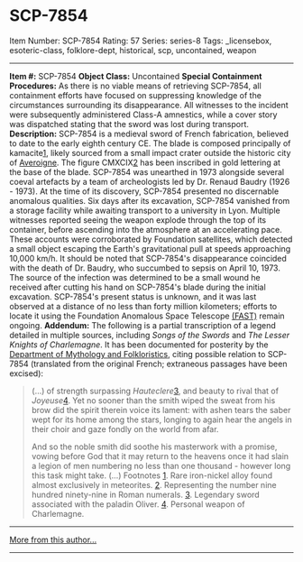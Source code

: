 # SCP-7854
Item Number: SCP-7854
Rating: 57
Series: series-8
Tags: _licensebox, esoteric-class, folklore-dept, historical, scp, uncontained, weapon

---

  
**Item #:** SCP-7854 
**Object Class:** Uncontained
**Special Containment Procedures:** As there is no viable means of retrieving SCP-7854, all containment efforts have focused on suppressing knowledge of the circumstances surrounding its disappearance. All witnesses to the incident were subsequently administered Class-A amnestics, while a cover story was dispatched stating that the sword was lost during transport.
**Description:** SCP-7854 is a medieval sword of French fabrication, believed to date to the early eighth century CE. The blade is composed principally of kamacite[1](javascript:;), likely sourced from a small impact crater outside the historic city of [Averoigne](/scp-6587). The figure CMXCIX[2](javascript:;) has been inscribed in gold lettering at the base of the blade.
SCP-7854 was unearthed in 1973 alongside several coeval artefacts by a team of archeologists led by Dr. Renaud Baudry (1926 - 1973). At the time of its discovery, SCP-7854 presented no discernable anomalous qualities.
Six days after its excavation, SCP-7854 vanished from a storage facility while awaiting transport to a university in Lyon. Multiple witnesses reported seeing the weapon explode through the top of its container, before ascending into the atmosphere at an accelerating pace. These accounts were corroborated by Foundation satellites, which detected a small object escaping the Earth's gravitational pull at speeds approaching 10,000 km/h.
It should be noted that SCP-7854's disappearance coincided with the death of Dr. Baudry, who succumbed to sepsis on April 10, 1973. The source of the infection was determined to be a small wound he received after cutting his hand on SCP-7854's blade during the initial excavation.
SCP-7854's present status is unknown, and it was last observed at a distance of no less than forty million kilometers; efforts to locate it using the Foundation Anomalous Space Telescope [(FAST)](/scp-6694) remain ongoing.
**Addendum:** The following is a partial transcription of a legend detailed in multiple sources, including _Songs of the Swords_ and _The Lesser Knights of Charlemagne_. It has been documented for posterity by the [Department of Mythology and Folkloristics](/scp-7254), citing possible relation to SCP-7854 (translated from the original French; extraneous passages have been excised):
> (…) of strength surpassing _Hauteclere_[3](javascript:;), and beauty to rival that of _Joyeuse_[4](javascript:;). Yet no sooner than the smith wiped the sweat from his brow did the spirit therein voice its lament: with ashen tears the saber wept for its home among the stars, longing to again hear the angels in their choir and gaze fondly on the world from afar.  
>    
>  And so the noble smith did soothe his masterwork with a promise, vowing before God that it may return to the heavens once it had slain a legion of men numbering no less than one thousand - however long this task might take. (…)
Footnotes
[1](javascript:;). Rare iron-nickel alloy found almost exclusively in meteorites.
[2](javascript:;). Representing the number nine hundred ninety-nine in Roman numerals.
[3](javascript:;). Legendary sword associated with the paladin Oliver.
[4](javascript:;). Personal weapon of Charlemagne.
  

* * *
[More from this author...](http://scp-wiki.wikidot.com/dr-leonerd-s-author-page)
* * *